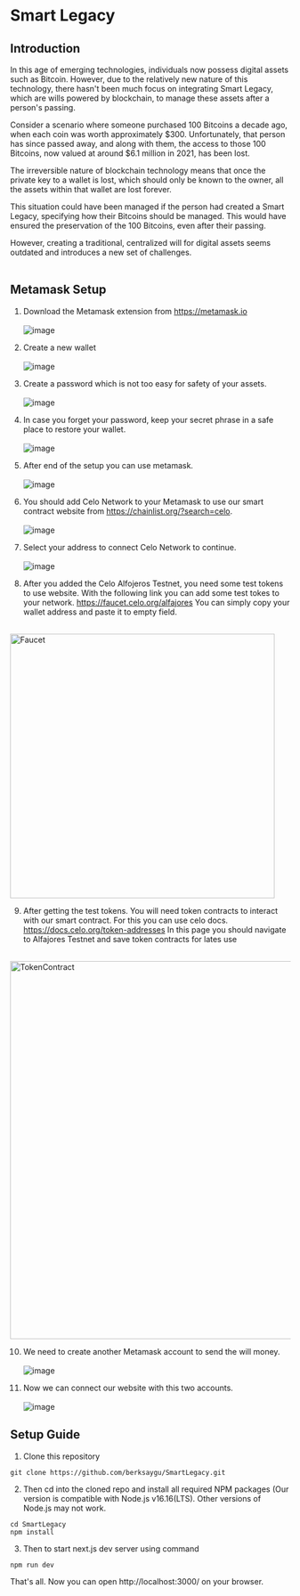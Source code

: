 # Smart Legacy
## Introduction
In this age of emerging technologies, individuals now possess digital assets such as Bitcoin. However, due to the relatively new nature of this technology, there hasn't been much focus on integrating Smart Legacy, which are wills powered by blockchain, to manage these assets after a person's passing.

Consider a scenario where someone purchased 100 Bitcoins a decade ago, when each coin was worth approximately $300. Unfortunately, that person has since passed away, and along with them, the access to those 100 Bitcoins, now valued at around $6.1 million in 2021, has been lost.

The irreversible nature of blockchain technology means that once the private key to a wallet is lost, which should only be known to the owner, all the assets within that wallet are lost forever.

This situation could have been managed if the person had created a Smart Legacy, specifying how their Bitcoins should be managed. This would have ensured the preservation of the 100 Bitcoins, even after their passing.

However, creating a traditional, centralized will for digital assets seems outdated and introduces a new set of challenges.
</br></br>
## Metamask Setup
1. Download the Metamask extension from https://metamask.io
</br></br>
![image](https://github.com/berksaygu/SmartLegacy/assets/89379205/89ec2fdc-85b7-4669-bfb8-a5f9c077b53d)

2. Create a new wallet
</br></br>
![image](https://github.com/berksaygu/SmartLegacy/assets/89379205/1dbc64b8-1d71-4dab-8cb8-0726c7f79761)

3. Create a password which is not too easy for safety of your assets.
</br></br>
![image](https://github.com/berksaygu/SmartLegacy/assets/89379205/ae292e2d-4a9d-4d9c-bab9-9db92689c18f)

4. In case you forget your password, keep your secret phrase in a safe place to restore your wallet.
</br></br>
![image](https://github.com/berksaygu/SmartLegacy/assets/89379205/417ca53b-debb-4d4d-ab5d-0d1981e94bae)

5. After end of the setup you can use metamask.
</br></br>
![image](https://github.com/berksaygu/SmartLegacy/assets/89379205/6d51d547-1efb-4db5-bc2b-2e5c72778570)

6. You should add Celo Network to your Metamask to use our smart contract website from https://chainlist.org/?search=celo. 
</br></br>
![image](https://github.com/berksaygu/SmartLegacy/assets/89379205/4b6cbf89-1c4a-4966-ba49-8b902a82e0e9)

7. Select your address to connect Celo Network to continue.
</br></br>
![image](https://github.com/berksaygu/SmartLegacy/assets/89379205/822ce97d-e89a-492c-9722-5b9a562d2906)

8. After you added the Celo Alfojeros Testnet, you need some test tokens to use website. With the following link you can add some test tokes to your network. https://faucet.celo.org/alfajores You can simply copy your wallet address and paste it to empty field. 
</br></br>
<img width="475" alt="Faucet" src="https://github.com/berksaygu/SmartLegacy/assets/77530240/0a8afce8-7e06-4dd2-9265-5349d3580da6">

9. After getting the test tokens. You will need token contracts to interact with our smart contract. For this you can use celo docs. https://docs.celo.org/token-addresses In this page you should navigate to Alfajores Testnet and save token contracts for lates use
</br></br>
<img width="679" alt="TokenContract" src="https://github.com/berksaygu/SmartLegacy/assets/77530240/ff65dae0-d9c1-487e-9f3a-94b0d6abc955">

10. We need to create another Metamask account to send the will money.
</br></br>
![image](https://github.com/berksaygu/SmartLegacy/assets/89379205/cd28b3df-a1fd-481e-bc9a-ae5b6be296b5)

11. Now we can connect our website with this two accounts.
</br></br>
![image](https://github.com/berksaygu/SmartLegacy/assets/89379205/cc254b3e-1ecf-4992-85ae-ea7a6ef2f4ad)


## Setup Guide
1. Clone this repository
```console
git clone https://github.com/berksaygu/SmartLegacy.git
```
2. Then cd into the cloned repo and install all required NPM packages (Our version is compatible with Node.js v16.16(LTS). Other versions of Node.js may not work.
```console
cd SmartLegacy
npm install
```
3. Then to start next.js dev server using command

```console
npm run dev
```
That's all. Now you can open http://localhost:3000/ on your browser.
